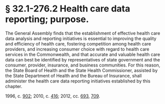 # § 32.1-276.2 Health care data reporting; purpose.

<p>The General Assembly finds that the establishment of effective health care data analysis and reporting initiatives is essential to improving the quality and efficiency of health care, fostering competition among health care providers, and increasing consumer choice with regard to health care services in the Commonwealth, and that accurate and valuable health care data can best be identified by representatives of state government and the consumer, provider, insurance, and business communities. For this reason, the State Board of Health and the State Health Commissioner, assisted by the State Department of Health and the Bureau of Insurance, shall administer the health care data reporting initiatives established by this chapter.</p><p>1996, c. <a href='http://lis.virginia.gov/cgi-bin/legp604.exe?961+ful+CHAP0902'>902</a>; 2010, c. <a href='http://lis.virginia.gov/cgi-bin/legp604.exe?101+ful+CHAP0416'>416</a>; 2012, cc. <a href='http://lis.virginia.gov/cgi-bin/legp604.exe?121+ful+CHAP0693'>693</a>, <a href='http://lis.virginia.gov/cgi-bin/legp604.exe?121+ful+CHAP0709'>709</a>.</p>